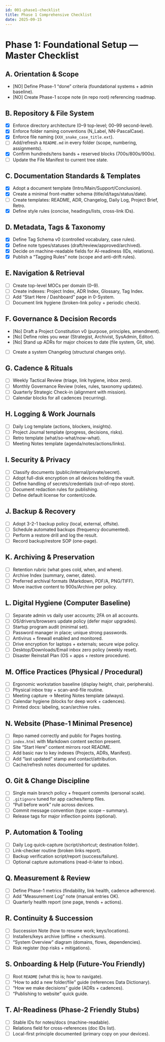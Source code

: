 ```yaml
---
id: 001-phase1-checklist
title: Phase 1 Comprehensive Checklist
date: 2025-09-15
---
```


# Phase 1: Foundational Setup — Master Checklist

## A. Orientation & Scope
- [NO] Define Phase-1 “done” criteria (foundational systems + admin baseline).
- [NO] Create Phase-1 scope note (in repo root) referencing roadmap.

## B. Repository & File System
- [x] Enforce directory architecture (0–9 top-level; 00–99 second-level).
- [x] Enforce folder naming conventions (N_Label, NN-PascalCase).
- [x] Enforce file naming (`XXX_snake_case_title.ext`).
- [ ] Add/refresh a `README.md` in every folder (scope, numbering, assignments).
- [x] Confirm hundreds/tens bands + reserved blocks (700s/800s/900s).
- [ ] Update the File Manifest to current tree state.

## C. Documentation Standards & Templates
- [x] Adopt a document template (Intro/Main/Support/Conclusion).
- [x] Create a minimal front-matter schema (title/id/tags/status/date).
- [ ] Create templates: README, ADR, Changelog, Daily Log, Project Brief, Retro.
- [x] Define style rules (concise, headings/lists, cross-link IDs).

## D. Metadata, Tags & Taxonomy
- [x] Define Tag Schema v0 (controlled vocabulary, case rules).
- [x] Define note types/statuses (draft/review/approved/archived).
- [x] Decide on machine-readable fields for AI-readiness (IDs, relations).
- [x] Publish a “Tagging Rules” note (scope and anti-drift rules).

## E. Navigation & Retrieval
- [ ] Create top-level MOCs per domain (0–9).
- [ ] Create indexes: Project Index, ADR Index, Glossary, Tag Index.
- [ ] Add “Start Here / Dashboard” page in 0-System.
- [ ] Document link hygiene (broken-link policy + periodic check).

## F. Governance & Decision Records
- [No] Draft a Project Constitution v0 (purpose, principles, amendment).
- [No] Define roles you wear (Strategist, Archivist, SysAdmin, Editor).
- [No] Stand up ADRs for major choices to date (file system, Git, site).
- [ ] Create a system Changelog (structural changes only).

## G. Cadence & Rituals
- [ ] Weekly Tactical Review (triage, link hygiene, inbox zero).
- [ ] Monthly Governance Review (roles, rules, taxonomy updates).
- [ ] Quarterly Strategic Check-in (alignment with mission).
- [ ] Calendar blocks for all cadences (recurring).

## H. Logging & Work Journals
- [ ] Daily Log template (actions, blockers, insights).
- [ ] Project Journal template (progress, decisions, risks).
- [ ] Retro template (what/so-what/now-what).
- [ ] Meeting Notes template (agenda/notes/actions/links).

## I. Security & Privacy
- [ ] Classify documents (public/internal/private/secret).
- [ ] Adopt full-disk encryption on all devices holding the vault.
- [ ] Define handling of secrets/credentials (out-of-repo store).
- [ ] Document redaction rules for publishing.
- [ ] Define default license for content/code.

## J. Backup & Recovery
- [ ] Adopt 3-2-1 backup policy (local, external, offsite).
- [ ] Schedule automated backups (frequency documented).
- [ ] Perform a restore drill and log the result.
- [ ] Record backup/restore SOP (one-page).

## K. Archiving & Preservation
- [ ] Retention rubric (what goes cold, when, and where).
- [ ] Archive Index (summary, owner, dates).
- [ ] Preferred archival formats (Markdown, PDF/A, PNG/TIFF).
- [ ] Move inactive content to 900s/Archive per policy.

## L. Digital Hygiene (Computer Baseline)
- [ ] Separate admin vs daily user accounts; 2FA on all accounts.
- [ ] OS/drivers/browsers update policy (defer major upgrades).
- [ ] Startup program audit (minimal set).
- [ ] Password manager in place; unique strong passwords.
- [ ] Antivirus + firewall enabled and monitored.
- [ ] Drive encryption for laptops + externals; secure wipe policy.
- [ ] Desktop/Downloads/Email inbox zero policy (weekly reset).
- [ ] Disaster Reinstall Plan (OS + apps + restore procedure).

## M. Office Practices (Physical / Procedural)
- [ ] Ergonomic workstation baseline (display height, chair, peripherals).
- [ ] Physical inbox tray + scan-and-file routine.
- [ ] Meeting capture → Meeting Notes template (always).
- [ ] Calendar hygiene (blocks for deep work + cadences).
- [ ] Printed docs: labeling, scan/archive rules.

## N. Website (Phase-1 Minimal Presence)
- [ ] Repo named correctly and public for Pages hosting.
- [ ] `index.html` with Markdown content section present.
- [ ] Site “Start Here” content mirrors root README.
- [ ] Add basic nav to key indexes (Projects, ADRs, Manifest).
- [ ] Add “last updated” stamp and contact/attribution.
- [ ] Cache/refresh notes documented for updates.

## O. Git & Change Discipline
- [ ] Single main branch policy + frequent commits (personal scale).
- [ ] `.gitignore` tuned for app caches/temp files.
- [ ] “Pull before work” rule across devices.
- [ ] Commit message convention (type: scope – summary).
- [ ] Release tags for major inflection points (optional).

## P. Automation & Tooling
- [ ] Daily Log quick-capture (script/shortcut; destination folder).
- [ ] Link-checker routine (broken links report).
- [ ] Backup verification script/report (success/failure).
- [ ] Optional capture automations (read-it-later to inbox).

## Q. Measurement & Review
- [ ] Define Phase-1 metrics (findability, link health, cadence adherence).
- [ ] Add “Measurement Log” note (manual entries OK).
- [ ] Quarterly health report (one page, trends + actions).

## R. Continuity & Succession
- [ ] Succession Note (how to resume work; keys/locations).
- [ ] Installers/keys archive (offline + checksum).
- [ ] “System Overview” diagram (domains, flows, dependencies).
- [ ] Risk register (top risks + mitigations).

## S. Onboarding & Help (Future-You Friendly)
- [ ] Root `README` (what this is; how to navigate).
- [ ] “How to add a new folder/file” guide (references Data Dictionary).
- [ ] “How we make decisions” guide (ADRs + cadences).
- [ ] “Publishing to website” quick guide.

## T. AI-Readiness (Phase-2 Friendly Stubs)
- [ ] Stable IDs for notes/docs (machine-readable).
- [ ] Relations field for cross-references (doc IDs list).
- [ ] Local-first principle documented (primary copy on your devices).
